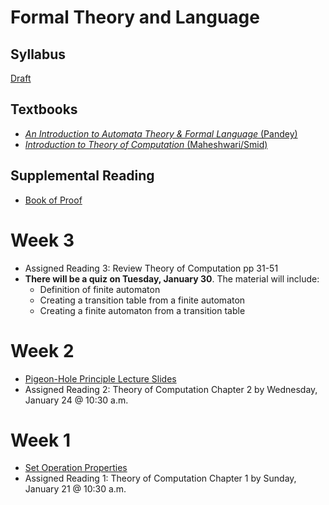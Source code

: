 # Formal Theory and Language

## Syllabus
[Draft](Syllabus.md)

## Textbooks
* [*An Introduction to Automata Theory & Formal Language* (Pandey)](https://www.amazon.com/Introduction-Automata-Theory-Formal/dp/8188458473/)
* [*Introduction to Theory of Computation* (Maheshwari/Smid)](http://cglab.ca/~michiel/TheoryOfComputation/TheoryOfComputation.pdf)

## Supplemental Reading
* [Book of Proof](https://www.people.vcu.edu/~rhammack/BookOfProof/BookOfProof.pdf)

# Week 3
* Assigned Reading 3: Review Theory of Computation pp 31-51
* **There will be a quiz on Tuesday, January 30**.  The material will include:
  - Definition of finite automaton
  - Creating a transition table from a finite automaton
  - Creating a finite automaton from a transition table


# Week 2
* [Pigeon-Hole Principle Lecture Slides](http://www-bcf.usc.edu/~pengshi/math149/talk_pigeonhole.pdf)
* Assigned Reading 2: Theory of Computation Chapter 2 by Wednesday, January 24 @ 10:30 a.m.

# Week 1
* [Set Operation Properties](http://www.cs.odu.edu/~toida/nerzic/level-a/set/set_op_prop.html)
* Assigned Reading 1: Theory of Computation Chapter 1 by Sunday, January 21 @ 10:30 a.m.
